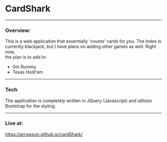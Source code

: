 # CardShark
---
### Overview:

This is a web application that essentially 'counts' cards for you. The index is <br>
currently blackjack, but I have plans on adding other games as well. Right now, <br>
the plan is to add in:

* Gin Rummy
* Texas Hold'em

---

### Tech

The application is completely written in JQuery (Javascript) and utilizes Bootstrap
for the styling.

---
### Live at:
https://arrowson.github.io/cardShark/

